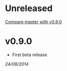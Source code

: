 # Unreleased

[Compare master with v0.9.0](https://github.com/intrepidd/working_hours/compare/v0.9.0...master)

# v0.9.0

* First beta release

_24/08/2014_